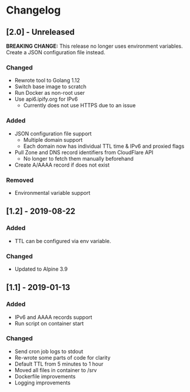 # Changelog

## [2.0] - Unreleased
**BREAKING CHANGE:** This release no longer uses environment variables. Create a JSON configuration file instead.
### Changed
- Rewrote tool to Golang 1.12
- Switch base image to scratch
- Run Docker as non-root user
- Use api6.ipify.org for IPv6
  - Currently does not use HTTPS due to an issue
### Added
- JSON configuration file support
  - Multiple domain support
  - Each domain now has individual TTL time & IPv6 and proxied flags
- Pull Zone and DNS record identifiers from CloudFlare API
  - No longer to fetch them manually beforehand
- Create A/AAAA record if does not exist
### Removed
- Environmental variable support


## [1.2] - 2019-08-22
### Added
- TTL can be configured via env variable.

### Changed
- Updated to Alpine 3.9


## [1.1] - 2019-01-13
### Added
- IPv6 and AAAA records support
- Run script on container start

### Changed
- Send cron job logs to stdout
- Re-wrote some parts of code for clarity
- Default TTL from 5 minutes to 1 hour
- Moved all files in container to /srv
- Dockerfile improvements
- Logging improvements
